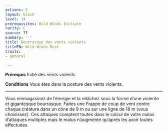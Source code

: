 ```yaml
---
actions: 2
layout: block
level: 14
prerequisites: Wild Winds Initiate
rarity: C
source: ??
summary: '-'
title: Bourrasque des vents violents
titleEN: Wild Winds Gust
traits:
- general

---
```


<p><strong>Prérequis</strong> Initié des vents violents</p>
<p><strong>Conditions</strong> Vous êtes dans la posture des vents violents.</p>
<hr>
<p>Vous emmagasinez de l’énergie et la relâchez sous la forme d’une violente et gigantesque bourrasque. Faites une Frappe de coup de vent contre chaque créature dans un cône de 9 m ou sur une ligne de 18 m (vous choisissez). Ces attaques comptent toutes dans le calcul de votre malus d’attaques multiples mais le malus n’augmente qu’après les avoir toutes effectuées.</p>